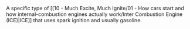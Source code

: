 A specific type of [[10 - Much Excite, Much Ignite/01 - How cars start and how internal-combustion engines actually work/Inter Combustion Engine (ICE)\|ICE]] that uses spark ignition and usually gasoline.
